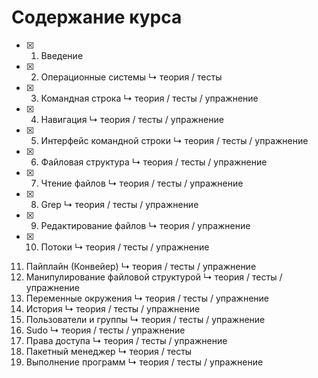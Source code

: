 # Содержание курса

- [x] 1. Введение
- [x] 2. Операционные системы
↳ теория / тесты
- [x] 3. Командная строка
↳ теория / тесты / упражнение
- [x] 4. Навигация
↳ теория / тесты / упражнение
- [x] 5. Интерфейс командной строки
↳ теория / тесты / упражнение
- [x] 6. Файловая структура
↳ теория / тесты / упражнение
- [x] 7. Чтение файлов
↳ теория / тесты / упражнение
- [x] 8. Grep
↳ теория / тесты / упражнение
- [x] 9. Редактирование файлов
↳ теория / упражнение
- [x] 10. Потоки
↳ теория / тесты / упражнение

11. Пайплайн (Конвейер)
↳ теория / тесты / упражнение
12. Манипулирование файловой структурой
↳ теория / тесты / упражнение
13. Переменные окружения
↳ теория / тесты / упражнение
14. История
↳ теория / тесты / упражнение
15. Пользователи и группы
↳ теория / тесты / упражнение
16. Sudo
↳ теория / тесты / упражнение
17. Права доступа
↳ теория / тесты / упражнение
18. Пакетный менеджер
↳ теория / тесты
19. Выполнение программ
↳ теория / тесты / упражнение
